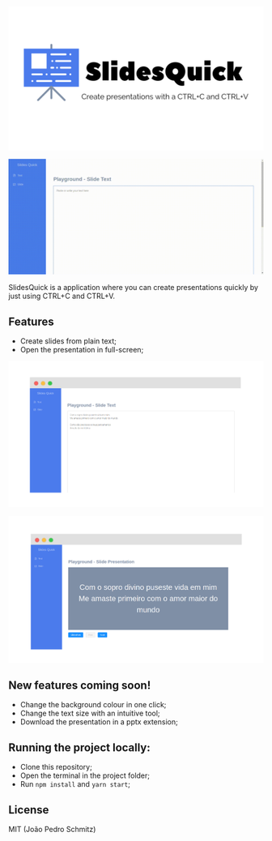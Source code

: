 <p align="center">
  <img src=".github/app-intro.png" src="SlidesQuick"/>
</p>

![](.github/slidesquick.gif)

SlidesQuick is a application where you can create presentations quickly by just using CTRL+C and CTRL+V.

## **Features**

- Create slides from plain text;
- Open the presentation in full-screen;

![](.github/app-text.png)

![](.github/app-slide.png)

## **New features coming soon!**

- Change the background colour in one click;
- Change the text size with an intuitive tool;
- Download the presentation in a pptx extension;

## **Running the project locally:**

- Clone this repository;
- Open the terminal in the project folder;
- Run `npm install` and `yarn start`;

## **License**

MIT (João Pedro Schmitz)

